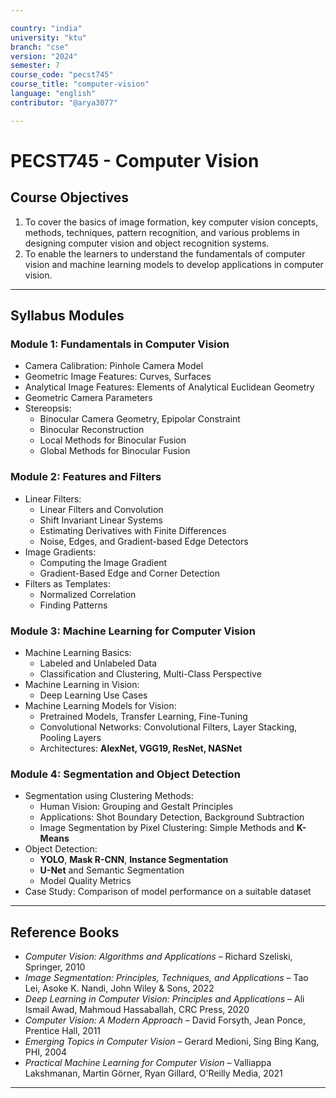 ```yaml
---

country: "india"
university: "ktu"
branch: "cse"
version: "2024"
semester: 7
course_code: "pecst745"
course_title: "computer-vision"
language: "english"
contributor: "@arya3077"

---
```


# PECST745 - Computer Vision

## Course Objectives

1. To cover the basics of image formation, key computer vision concepts, methods, techniques, pattern recognition, and various problems in designing computer vision and object recognition systems.  
2. To enable the learners to understand the fundamentals of computer vision and machine learning models to develop applications in computer vision.  

---

## Syllabus Modules

### Module 1: Fundamentals in Computer Vision

- Camera Calibration: Pinhole Camera Model  
- Geometric Image Features: Curves, Surfaces  
- Analytical Image Features: Elements of Analytical Euclidean Geometry  
- Geometric Camera Parameters  
- Stereopsis:  
  - Binocular Camera Geometry, Epipolar Constraint  
  - Binocular Reconstruction  
  - Local Methods for Binocular Fusion  
  - Global Methods for Binocular Fusion  

### Module 2: Features and Filters
- Linear Filters:  
  - Linear Filters and Convolution  
  - Shift Invariant Linear Systems  
  - Estimating Derivatives with Finite Differences  
  - Noise, Edges, and Gradient-based Edge Detectors  
- Image Gradients:  
  - Computing the Image Gradient  
  - Gradient-Based Edge and Corner Detection  
- Filters as Templates:  
  - Normalized Correlation  
  - Finding Patterns  

### Module 3: Machine Learning for Computer Vision
- Machine Learning Basics:  
  - Labeled and Unlabeled Data  
  - Classification and Clustering, Multi-Class Perspective  
- Machine Learning in Vision:  
  - Deep Learning Use Cases  
- Machine Learning Models for Vision:  
  - Pretrained Models, Transfer Learning, Fine-Tuning  
  - Convolutional Networks: Convolutional Filters, Layer Stacking, Pooling Layers  
  - Architectures: **AlexNet, VGG19, ResNet, NASNet**  

### Module 4: Segmentation and Object Detection
- Segmentation using Clustering Methods:  
  - Human Vision: Grouping and Gestalt Principles  
  - Applications: Shot Boundary Detection, Background Subtraction  
  - Image Segmentation by Pixel Clustering: Simple Methods and **K-Means**  
- Object Detection:  
  - **YOLO**, **Mask R-CNN**, **Instance Segmentation**  
  - **U-Net** and Semantic Segmentation  
  - Model Quality Metrics  
- Case Study: Comparison of model performance on a suitable dataset  

---

## Reference Books

- *Computer Vision: Algorithms and Applications* – Richard Szeliski, Springer, 2010  
- *Image Segmentation: Principles, Techniques, and Applications* – Tao Lei, Asoke K. Nandi, John Wiley & Sons, 2022  
- *Deep Learning in Computer Vision: Principles and Applications* – Ali Ismail Awad, Mahmoud Hassaballah, CRC Press, 2020  
- *Computer Vision: A Modern Approach* – David Forsyth, Jean Ponce, Prentice Hall, 2011  
- *Emerging Topics in Computer Vision* – Gerard Medioni, Sing Bing Kang, PHI, 2004  
- *Practical Machine Learning for Computer Vision* – Valliappa Lakshmanan, Martin Görner, Ryan Gillard, O'Reilly Media, 2021  

---
